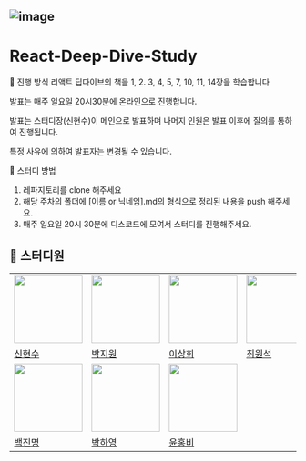 ## ![image](https://github.com/Front-End-Book-Study/Modern-React-Deep-Dive/assets/51049245/15424391-49c1-4747-b72d-523cf27472bb)

# React-Deep-Dive-Study

🎯 진행 방식
리액트 딥다이브의 책을 1, 2. 3, 4, 5, 7, 10, 11, 14장을 학습합니다

발표는 매주 일요일 20시30분에 온라인으로 진행합니다.

발표는 스터디장(신현수)이 메인으로 발표하며 나머지 인원은 발표 이후에 질의를 통하여 진행됩니다.

특정 사유에 의하여 발표자는 변경될 수 있습니다.

📌 스터디 방법

1. 레파지토리를 clone 해주세요
2. 해당 주차의 폴더에 [이름 or 닉네임].md의 형식으로 정리된 내용을 push 해주세요.
3. 매주 일요일 20시 30분에 디스코드에 모여서 스터디를 진행해주세요.

## 👥 스터디원

<table>
  <tr>
    <td>
      <img src="https://avatars.githubusercontent.com/u/58941022?v=4" width="120px" height="120px"/>
    </td>
    <td>
      <img src="https://avatars.githubusercontent.com/u/124491335?v=4" width="120px" height="120px"/>
    </td>
    <td>
      <img src="https://avatars.githubusercontent.com/u/80993302?v=4" width="120px" height="120px"/>
    </td>
     <td>
      <img src="https://avatars.githubusercontent.com/u/124907958?v=4" width="120px" height="120px"/>
    </td>
  </tr>

  <tr>
    <td>
      <a href="https://github.com/scato3">
        신현수
      </a>
    </td>
    <td>
      <a href="https://github.com/xoxojw">
        박지원
      </a>
    </td>
    <td>
      <a href="https://github.com/sanghee01">
        이상희
      </a>
    </td>
    <td>
      <a href="https://github.com/salkizzang">
        최원석
      </a>
    </td>
  </tr>
    <tr>  
    <td>
      <img src="https://avatars.githubusercontent.com/u/108963465?v=4" width="120px" height="120px"/>
    </td>
    <td>
      <img src="https://avatars.githubusercontent.com/u/109210054?v=4" width="120px" height="120px"/>
    </td>
     <td>
      <img src="https://avatars.githubusercontent.com/u/72931375?v=4" width="120px" height="120px"/>
    </td>
      <td></td>
  </tr>
  <tr>
    <td>
      <a href="https://github.com/jinbaek78">
        백진명
      </a>
    </td>
    <td>
      <a href="https://github.com/hypnotes">
        박하영
      </a>
    </td>
    <td>
      <a href="https://github.com/hov-i">
        윤홍비
      </a>
    </td>
    <td></td>
  </tr>
  </table>
